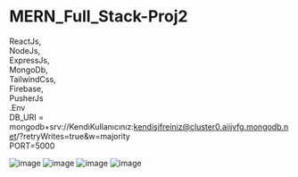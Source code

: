 # MERN_Full_Stack-Proj2
ReactJs,  
NodeJs,  
ExpressJs,  
MongoDb,  
TailwindCss,  
Firebase,  
PusherJs  
.Env  
DB_URI = mongodb+srv://KendiKullanıcınız:kendişifreiniz@cluster0.aiijvfg.mongodb.net/?retryWrites=true&w=majority   
PORT=5000  

![image](https://user-images.githubusercontent.com/109723263/227706661-d702096e-1cf1-406c-a688-0eb05677a2ea.png)
![image](https://user-images.githubusercontent.com/109723263/227706682-b657dc82-7eb5-4f3c-9a55-84ddefe0d0c6.png)
![image](https://user-images.githubusercontent.com/109723263/227706824-3a088f91-4102-4198-a375-33f6cbb3fe70.png)
![image](https://user-images.githubusercontent.com/109723263/227706858-af65c49f-6ee1-4d78-9fb1-dc58ee9a6888.png)

